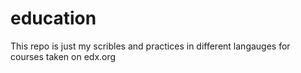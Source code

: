# education   


This repo is just my scribles and practices in different langauges for courses taken on edx.org
